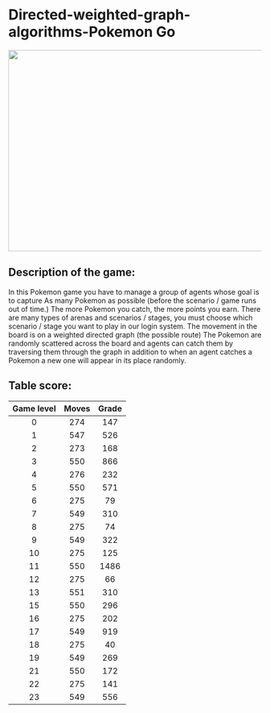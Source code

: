 # Directed-weighted-graph-algorithms-Pokemon Go

<img src="https://assets.pokemon.com/assets//cms2/img/video-games/_tiles/pokemon-go/12092020/pokemon-go-169.jpg" width="1000" height="400">

## Description of the game:
In this Pokemon game you have to manage a group of agents whose goal is to capture
As many Pokemon as possible (before the scenario / game runs out of time.)
The more Pokemon you catch, the more points you earn.
There are many types of arenas and scenarios / stages, you must choose which scenario / stage you want to play in our login system.
The movement in the board is on a weighted directed graph (the possible route)
The Pokemon are randomly scattered across the board and agents can catch them by traversing them through the graph in addition to when an agent catches a Pokemon a new one will appear in its place randomly.

## Table score:

|Game level|Moves|Grade|                   
| :---: | :---: | :--------: |        
|0|274|147|
|1|547|526|
|2|273|168|
|3|550|866|
|4|276|232|
|5|550|571|
|6|275|79 |
|7|549|310|
|8|275|74 |
|9|549|322|
|10|275|125|
|11|550|1486|
|12|275|66|
|13|551|310|
|15|550|296|
|16|275|202|
|17|549|919|
|18|275|40|
|19|549|269|
|21|550|172|
|22|275|141|
|23|549|556|
